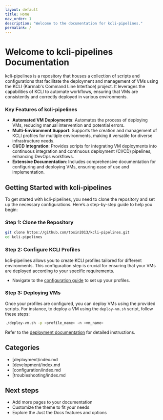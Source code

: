 ```yaml
---
layout: default
title: Home
nav_order: 1
description: "Welcome to the documentation for kcli-pipelines."
permalink: /
---
```


# Welcome to kcli-pipelines Documentation

kcli-pipelines is a repository that houses a collection of scripts and configurations that facilitate the deployment and management of VMs using the KCLI (Karmab's Command Line Interface) project. It leverages the capabilities of KCLI to automate workflows, ensuring that VMs are consistently and correctly deployed in various environments.

### Key Features of kcli-pipelines

- **Automated VM Deployments**: Automates the process of deploying VMs, reducing manual intervention and potential errors.
- **Multi-Environment Support**: Supports the creation and management of KCLI profiles for multiple environments, making it versatile for diverse infrastructure needs.
- **CI/CD Integration**: Provides scripts for integrating VM deployments into continuous integration and continuous deployment (CI/CD) pipelines, enhancing DevOps workflows.
- **Extensive Documentation**: Includes comprehensive documentation for configuring and deploying VMs, ensuring ease of use and implementation.

## Getting Started with kcli-pipelines

To get started with kcli-pipelines, you need to clone the repository and set up the necessary configurations. Here’s a step-by-step guide to help you begin:

### Step 1: Clone the Repository

```bash
git clone https://github.com/tosin2013/kcli-pipelines.git
cd kcli-pipelines
```

### Step 2: Configure KCLI Profiles

kcli-pipelines allows you to create KCLI profiles tailored for different environments. This configuration step is crucial for ensuring that your VMs are deployed according to your specific requirements.

- Navigate to the [configuration guide](https://github.com/tosin2013/kcli-pipelines/blob/main/docs/configure-kcli-profiles.md) to set up your profiles.

### Step 3: Deploying VMs

Once your profiles are configured, you can deploy VMs using the provided scripts. For instance, to deploy a VM using the `deploy-vm.sh` script, follow these steps:

```bash
./deploy-vm.sh -p <profile_name> -n <vm_name>
```

Refer to the [deployment documentation](https://github.com/tosin2013/kcli-pipelines/blob/main/docs/deploy-vm.md) for detailed instructions.


## Categories
- [deployment/index.md
- [development/index.md
- [configuration/index.md
- [troubleshooting/index.md
## Next steps

- Add more pages to your documentation
- Customize the theme to fit your needs
- Explore the Just the Docs features and options
